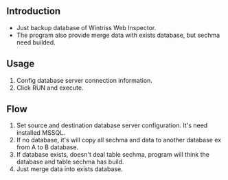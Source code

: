 ## Introduction
* Just backup database of Wintriss Web Inspector.
* The program also provide merge data with exists database, but sechma need builded.


## Usage
  1. Config database server connection information.
  2. Click RUN and execute.

## Flow
  1. Set source and destination database server configuration. It's need installed MSSQL.
  2. If no database, it's will copy all sechma and data to another database ex from A to B database.
  3. If database exists, doesn't deal table sechma, program will think the database and table sechma has build.
  4. Just merge data into exists database.
